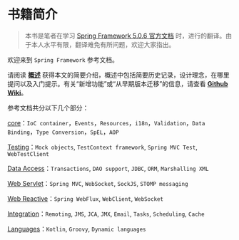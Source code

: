 # 书籍简介

> 本书是笔者在学习 [Spring Framework 5.0.6 官方文档](https://docs.spring.io/spring/docs/5.0.6.RELEASE/spring-framework-reference/index.html) 时，进行的翻译。由于本人水平有限，翻译难免有所问题，欢迎大家指出。

欢迎来到 `Spring Framework` 参考文档。

请阅读 [**概述**](1.-spring-framework-gai-shu/) 获得本文的简要介绍，概述中包括简要历史记录，设计理念，在哪里提问以及入门提示。有关“新增功能”或“从早期版本迁移”的信息，请查看 [**Github Wiki**](https://github.com/spring-projects/spring-framework/wiki)。

参考文档共分以下几个部分：

[core](./)：`IoC container`，`Events`，`Resources`，`i18n`，`Validation`，`Data Binding`，`Type Conversion`，`SpEL`，`AOP`

[Testing](./)：`Mock objects`, `TestContext framework`, `Spring MVC Test`, `WebTestClient`

[Data Access](./)：`Transactions`, `DAO support`, `JDBC`, `ORM`, `Marshalling XML`

[Web Servlet](./)：`Spring MVC`, `WebSocket`, `SockJS`, `STOMP messaging`

[Web Reactive](./)：`Spring WebFlux`, `WebClient`, `WebSocket`

[Integration](./)：`Remoting`, `JMS`, `JCA`, `JMX`, `Email`, `Tasks`, `Scheduling`, `Cache`

[Languages](./)：`Kotlin`, `Groovy`, `Dynamic languages`

